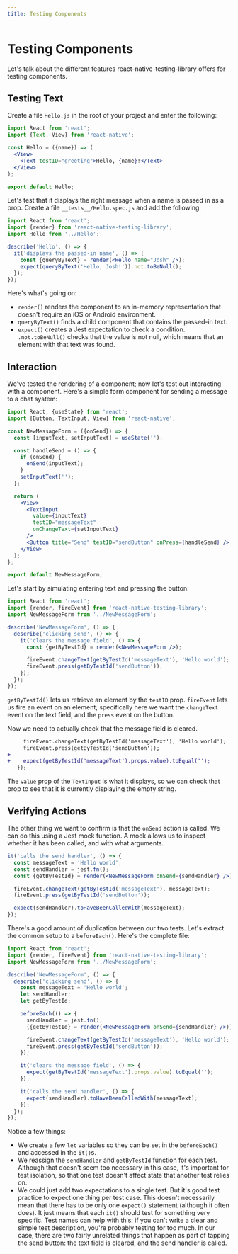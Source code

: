 ```yaml
---
title: Testing Components
---
```


# Testing Components

Let's talk about the different features react-native-testing-library offers for testing components.

## Testing Text

Create a file `Hello.js` in the root of your project and enter the following:

```jsx
import React from 'react';
import {Text, View} from 'react-native';

const Hello = ({name}) => (
  <View>
    <Text testID="greeting">Hello, {name}!</Text>
  </View>
);

export default Hello;
```

Let's test that it displays the right message when a name is passed in as a prop. Create a file `__tests__/Hello.spec.js` and add the following:

```jsx
import React from 'react';
import {render} from 'react-native-testing-library';
import Hello from '../Hello';

describe('Hello', () => {
  it('displays the passed-in name', () => {
    const {queryByText} = render(<Hello name="Josh" />);
    expect(queryByText('Hello, Josh!')).not.toBeNull();
  });
});
```

Here's what's going on:

- `render()` renders the component to an in-memory representation that doesn't require an iOS or Android environment.
- `queryByText()` finds a child component that contains the passed-in text.
- `expect()` creates a Jest expectation to check a condition. `.not.toBeNull()` checks that the value is not null, which means that an element with that text was found.

## Interaction

We've tested the rendering of a component; now let's test out interacting with a component. Here's a simple form component for sending a message to a chat system:

```jsx
import React, {useState} from 'react';
import {Button, TextInput, View} from 'react-native';

const NewMessageForm = ({onSend}) => {
  const [inputText, setInputText] = useState('');

  const handleSend = () => {
    if (onSend) {
      onSend(inputText);
    }
    setInputText('');
  };

  return (
    <View>
      <TextInput
        value={inputText}
        testID="messageText"
        onChangeText={setInputText}
      />
      <Button title="Send" testID="sendButton" onPress={handleSend} />
    </View>
  );
};

export default NewMessageForm;
```

Let's start by simulating entering text and pressing the button:

```jsx
import React from 'react';
import {render, fireEvent} from 'react-native-testing-library';
import NewMessageForm from '../NewMessageForm';

describe('NewMessageForm', () => {
  describe('clicking send', () => {
    it('clears the message field', () => {
      const {getByTestId} = render(<NewMessageForm />);

      fireEvent.changeText(getByTestId('messageText'), 'Hello world');
      fireEvent.press(getByTestId('sendButton'));
    });
  });
});
```

`getByTestId()` lets us retrieve an element by the `testID` prop. `fireEvent` lets us fire an event on an element; specifically here we want the `changeText` event on the text field, and the `press` event on the button.

Now we need to actually check that the message field is cleared.

```diff
     fireEvent.changeText(getByTestId('messageText'), 'Hello world');
     fireEvent.press(getByTestId('sendButton'));
+
+    expect(getByTestId('messageText').props.value).toEqual('');
   });
```

The `value` prop of the `TextInput` is what it displays, so we can check that prop to see that it is currently displaying the empty string.

## Verifying Actions

The other thing we want to confirm is that the `onSend` action is called. We can do this using a Jest mock function. A mock allows us to inspect whether it has been called, and with what arguments.

```jsx
it('calls the send handler', () => {
  const messageText = 'Hello world';
  const sendHandler = jest.fn();
  const {getByTestId} = render(<NewMessageForm onSend={sendHandler} />);

  fireEvent.changeText(getByTestId('messageText'), messageText);
  fireEvent.press(getByTestId('sendButton'));

  expect(sendHandler).toHaveBeenCalledWith(messageText);
});
```

There's a good amount of duplication between our two tests. Let's extract the common setup to a `beforeEach()`. Here's the complete file:

```jsx
import React from 'react';
import {render, fireEvent} from 'react-native-testing-library';
import NewMessageForm from '../NewMessageForm';

describe('NewMessageForm', () => {
  describe('clicking send', () => {
    const messageText = 'Hello world';
    let sendHandler;
    let getByTestId;

    beforeEach(() => {
      sendHandler = jest.fn();
      ({getByTestId} = render(<NewMessageForm onSend={sendHandler} />));

      fireEvent.changeText(getByTestId('messageText'), 'Hello world');
      fireEvent.press(getByTestId('sendButton'));
    });

    it('clears the message field', () => {
      expect(getByTestId('messageText').props.value).toEqual('');
    });

    it('calls the send handler', () => {
      expect(sendHandler).toHaveBeenCalledWith(messageText);
    });
  });
});
```

Notice a few things:

- We create a few `let` variables so they can be set in the `beforeEach()` and accessed in the `it()`s.
- We reassign the `sendHandler` and `getByTestId` function for each test. Although that doesn't seem too necessary in this case, it's important for test isolation, so that one test doesn't affect state that another test relies on.
- We could just add two expectations to a single test. But it's good test practice to expect one thing per test case. This doesn't necessarily mean that there has to be only one `expect()` statement (although it often does). It just means that each `it()` should test for something very specific. Test names can help with this: if you can't write a clear and simple test description, you're probably testing for too much. In our case, there are two fairly unrelated things that happen as part of tapping the send button: the text field is cleared, and the send handler is called.
